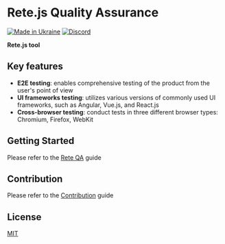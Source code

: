 Rete.js Quality Assurance
====
[![Made in Ukraine](https://img.shields.io/badge/made_in-ukraine-ffd700.svg?labelColor=0057b7)](https://stand-with-ukraine.pp.ua)
[![Discord](https://img.shields.io/discord/1081223198055604244?color=%237289da&label=Discord)](https://discord.gg/cxSFkPZdsV)

**Rete.js tool**

## Key features

- **E2E testing**: enables comprehensive testing of the product from the user's point of view
- **UI frameworks testing**: utilizes various versions of commonly used UI frameworks, such as Angular, Vue.js, and React.js
- **Cross-browser testing**: conduct tests in three different browser types: Chromium, Firefox, WebKit

## Getting Started

Please refer to the [Rete QA](https://retejs.org/docs/quality-assurance#rete-qa) guide

## Contribution

Please refer to the [Contribution](https://retejs.org/docs/contribution) guide

## License

[MIT](https://github.com/retejs/rete-cli/blob/master/LICENSE)
